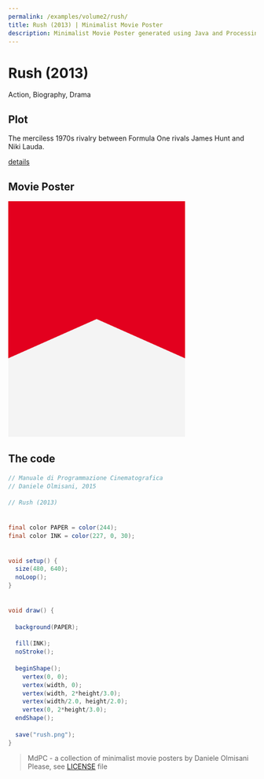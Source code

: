 ```yaml
---
permalink: /examples/volume2/rush/
title: Rush (2013) | Minimalist Movie Poster
description: Minimalist Movie Poster generated using Java and Processing.
---
```


# Rush (2013)

Action, Biography, Drama

## Plot
The merciless 1970s rivalry between Formula One rivals James Hunt and Niki Lauda.

[details](https://www.imdb.com/title/tt1979320/)

## Movie Poster
<img src="rush.png"  width="360px" title="Rush">


## The code
```java
// Manuale di Programmazione Cinematografica
// Daniele Olmisani, 2015

// Rush (2013)


final color PAPER = color(244);
final color INK = color(227, 0, 30);


void setup() {
  size(480, 640);
  noLoop();
}


void draw() {
  
  background(PAPER);
  
  fill(INK);
  noStroke();
  
  beginShape();
    vertex(0, 0);
    vertex(width, 0);
    vertex(width, 2*height/3.0);
    vertex(width/2.0, height/2.0);
    vertex(0, 2*height/3.0);
  endShape();
  
  save("rush.png");
}

```

> MdPC - a collection of minimalist movie posters
> by Daniele Olmisani
> Please, see [LICENSE](../../../LICENSE) file
